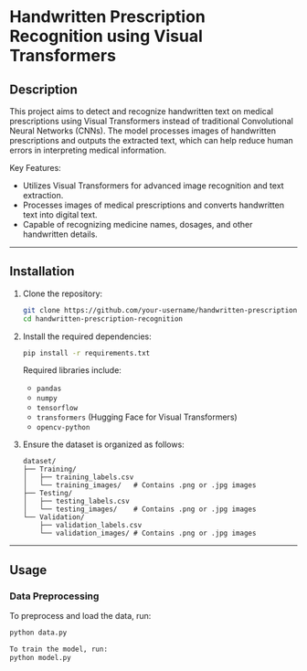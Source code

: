 # Handwritten Prescription Recognition using Visual Transformers

## Description
This project aims to detect and recognize handwritten text on medical prescriptions using Visual Transformers instead of traditional Convolutional Neural Networks (CNNs). The model processes images of handwritten prescriptions and outputs the extracted text, which can help reduce human errors in interpreting medical information.

Key Features:
- Utilizes Visual Transformers for advanced image recognition and text extraction.
- Processes images of medical prescriptions and converts handwritten text into digital text.
- Capable of recognizing medicine names, dosages, and other handwritten details.

---

## Installation
1. Clone the repository:
    ```sh
    git clone https://github.com/your-username/handwritten-prescription-recognition.git
    cd handwritten-prescription-recognition
    ```

2. Install the required dependencies:
    ```sh
    pip install -r requirements.txt
    ```
    Required libraries include:
    - `pandas`
    - `numpy`
    - `tensorflow`
    - `transformers` (Hugging Face for Visual Transformers)
    - `opencv-python`

3. Ensure the dataset is organized as follows:
    ```
    dataset/
    ├── Training/
    │   ├── training_labels.csv
    │   └── training_images/   # Contains .png or .jpg images
    ├── Testing/
    │   ├── testing_labels.csv
    │   └── testing_images/    # Contains .png or .jpg images
    └── Validation/
        ├── validation_labels.csv
        └── validation_images/ # Contains .png or .jpg images
    ```

---

## Usage
### Data Preprocessing
To preprocess and load the data, run:
```sh
python data.py

To train the model, run:
python model.py
